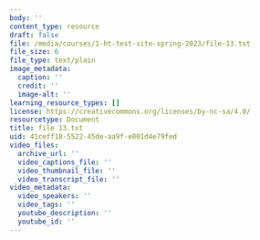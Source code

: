 ```yaml
---
body: ''
content_type: resource
draft: false
file: /media/courses/1-ht-test-site-spring-2023/file-13.txt
file_size: 6
file_type: text/plain
image_metadata:
  caption: ''
  credit: ''
  image-alt: ''
learning_resource_types: []
license: https://creativecommons.org/licenses/by-nc-sa/4.0/
resourcetype: Document
title: file 13.txt
uid: 41ceff18-5522-45de-aa9f-e001d4e79fed
video_files:
  archive_url: ''
  video_captions_file: ''
  video_thumbnail_file: ''
  video_transcript_file: ''
video_metadata:
  video_speakers: ''
  video_tags: ''
  youtube_description: ''
  youtube_id: ''
---
```


